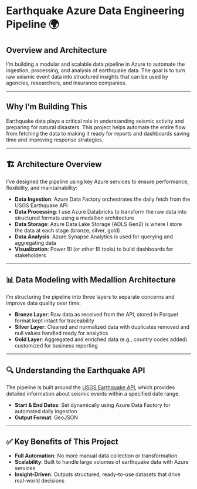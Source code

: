 # Earthquake Azure Data Engineering Pipeline 🌍

## Overview and Architecture

I’m building a modular and scalable data pipeline in Azure to automate the ingestion, processing, and analysis of earthquake data. The goal is to turn raw seismic event data into structured insights that can be used by agencies, researchers, and insurance companies.

---

## Why I’m Building This

Earthquake data plays a critical role in understanding seismic activity and preparing for natural disasters. This project helps automate the entire flow from fetching the data to making it ready for reports and dashboards saving time and improving response strategies.

---

## 🏗️ Architecture Overview

I’ve designed the pipeline using key Azure services to ensure performance, flexibility, and maintainability:

- **Data Ingestion**: Azure Data Factory orchestrates the daily fetch from the USGS Earthquake API  
- **Data Processing**: I use Azure Databricks to transform the raw data into structured formats using a medallion architecture  
- **Data Storage**: Azure Data Lake Storage (ADLS Gen2) is where I store the data at each stage (bronze, silver, gold)  
- **Data Analysis**: Azure Synapse Analytics is used for querying and aggregating data  
- **Visualization**: Power BI (or other BI tools) to build dashboards for stakeholders  

---

## 📊 Data Modeling with Medallion Architecture

I’m structuring the pipeline into three layers to separate concerns and improve data quality over time:

- **Bronze Layer**: Raw data as received from the API, stored in Parquet format kept intact for traceability  
- **Silver Layer**: Cleaned and normalized data with duplicates removed and null values handled ready for analytics  
- **Gold Layer**: Aggregated and enriched data (e.g., country codes added) customized for business reporting  

---

## 🔍 Understanding the Earthquake API

The pipeline is built around the [USGS Earthquake API](https://earthquake.usgs.gov/fdsnws/event/1/), which provides detailed information about seismic events within a specified date range.

- **Start & End Dates**: Set dynamically using Azure Data Factory for automated daily ingestion  
- **Output Format**: GeoJSON  

---

## ✅ Key Benefits of This Project

- **Full Automation**: No more manual data collection or transformation  
- **Scalability**: Built to handle large volumes of earthquake data with Azure services  
- **Insight-Driven**: Outputs structured, ready-to-use datasets that drive real-world decisions  


